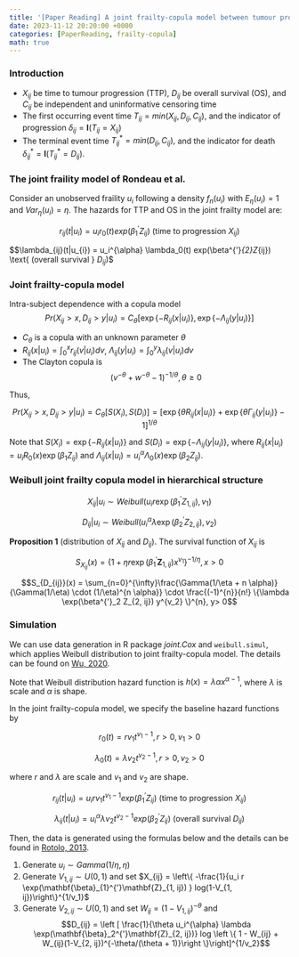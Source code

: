 ```yaml
---
title: '[Paper Reading] A joint frailty-copula model between tumour progression and death for meta-analysis'
date: 2023-11-12 20:20:00 +0000
categories: [PaperReading, frailty-copula]
math: true
---
```


### Introduction

- $X_{ij}$ be time to tumour progression (TTP), $D_{ij}$ be overall survival (OS), and $C_{ij}$ be independent and uninformative censoring time 
- The first occurring event time $T_{ij} = min(X_{ij}, D_{ij}, C_{ij})$, and the indicator of progression $\delta_{ij} = \mathbf{I}(T_{ij} = X_{ij})$
- The terminal event time $T_{ij}^{\ast} = min(D_{ij}, C_{ij}),$ and the indicator for death $\delta_{ij}^{\ast} = \mathbf{I}(T_{ij}^{\ast} = D_{ij})$. 

### The joint fraility model of Rondeau et al. 

Consider an unobserved fraility $u_i$ following a density $f_n(u_i)$ with $E_{\eta}(u_i)=1$ and $Var_{\eta}(u_i)=\eta$. The hazards for TTP and OS in the joint frailty model are:

$$r_{ij}(t|u_{i}) = u_i r_0(t) exp(\beta^{'}_{1}Z_{ij}) \text{ (time to progression } X_{ij})$$


$$\lambda_{ij}(t|u_{i}) = u_i^{\alpha} \lambda_0(t) exp(\beta^{'}_{2}Z_{ij}) \text{ (overall survival } $D_{ij})$$


### Joint frailty-copula model

Intra-subject dependence with a copula model
$$Pr(X_{ij} > x, D_{ij} > y |u_i) = C_{\theta}[\exp\{ -R_{ij}(x|u_i) \}, \exp\{ -\Lambda_{ij}(y|u_i) \}]$$
 - $C_\theta$ is a copula with an unknown parameter $\theta$
 - $R_{ij}(x | u_i) = \int_{0}^{x} r_{ij}(v|u_i) dv$, $\Lambda_{ij}(y|u_i) = \int_{0}^{y}\lambda_{ij}(v|u_i)dv$
 - The Clayton copula is $$(v^{-\theta} + w^{- \theta} - 1)^{-1/\theta}, \theta \geq 0 $$


Thus, 


$$Pr(X_{ij} > x, D_{ij} > y |u_i) = C_{\theta}[S(X_i), S(D_i)] = \left[ \exp\{ \theta R_{ij}(x|u_i) \} + \exp\{ \theta \Gamma_{ij} (y|u_i) \}  -1 \right]^{1/ \theta}
$$


Note that $S(X_i) = \exp\{ -R_{ij}(x|u_i) \}$ and $S(D_i) = \exp\{ -\Lambda_{ij}(y|u_i) \}$, where $R_{ij}(x|u_i) = u_iR_0(x)\exp(\beta_1Z_{ij})$ and $\Lambda_{ij}(x|u_i) = u_i^{\alpha}\Lambda_0(x)\exp(\beta_2Z_{ij})$.

### Weibull joint frailty copula model in hierarchical structure


$$X_{ij}|u_i \sim Weibull(u_i r \exp(\beta_1^{'}Z_{1, ij}), v_1)$$


$$D_{ij}|u_i \sim Weibull(u_i^{\alpha} \lambda \exp(\beta_2^{'}Z_{2, ij}), v_2)$$


**Proposition 1** (distribution of $X_{ij}$ and $D_{ij}$). The survival function of $X_{ij}$ is 

$$S_{X_{ij}}(x) = \{1 + \eta r \exp(\beta_{1}^{'}\mathbf{Z}_{1, ij}) x^{v_1}\}^{-1/\eta}, x > 0$$

$$S_{D_{ij}}(x) = \sum_{n=0}^{\infty}\frac{\Gamma(1/\eta + n \alpha)}{\Gamma(1/\eta) \cdot (1/\eta)^{n \alpha}} \cdot \frac{(-1)^{n}}{n!} \{\lambda \exp(\beta^{'}_2 Z_{2, ij}) y^{v_2} \}^{n},  y> 0$$

### Simulation 
We can use data generation in R package *joint.Cox* and `weibull.simul`, which applies Weibull distribution to joint frailty-copula model. The details can be found on [Wu, 2020](https://link.springer.com/article/10.1007/s00180-020-00977-1.).

Note that Weibull distribution hazard function is $h(x) = \lambda \alpha x^{\alpha -1}$, where $\lambda$ is scale and $\alpha$ is shape. 

In the joint frailty-copula model, we specify the baseline hazard functions by 

$$r_0(t) = r v_1 t^{v_1 -1}, r >0, v_1 > 0$$

$$\lambda_0(t) = \lambda v_2 t^{v_2 -1}, r >0, v_2 > 0$$

where $r$ and $\lambda$ are scale and $v_1$ and $v_2$ are shape. 

$$r_{ij}(t|u_{i}) = u_i r v_1 t^{v_1 -1} exp(\beta^{'}_{1}Z_{ij}) \text{ (time to progression $X_{ij}$)}$$

$$\lambda_{ij}(t|u_{i}) = u_i^{\alpha} \lambda v_2 t^{v_2 -1}exp(\beta^{'}_{2}Z_{ij}) \text{ (overall survival $D_{ij}$)}$$

Then, the data is generated using the formulas below and the details can be found in [Rotolo, 2013](https://www.sciencedirect.com/science/article/pii/S0169260712002180). 
1. Generate $u_i \sim Gamma(1/\eta, \eta)$
2. Generate $V_{1, ij} \sim U(0, 1)$ and set $X_{ij} = \left\{ -\frac{1}{u_i r \exp(\mathbf{\beta}_{1}^{'}\mathbf{Z}_{1, ij}) } log(1-V_{1, ij})\right\}^{1/v_1}$ 
3. Generate $V_{2, ij} \sim U(0, 1)$ and set $W_{ij} = (1 - V_{1, ij})^{-\theta}$  and $$D_{ij} = \left [ \frac{1}{\theta u_i^{\alpha} \lambda \exp(\mathbf{\beta}_2^{'}\mathbf{Z}_{2, ij})} log \left \{ 1 - W_{ij} + W_{ij}(1-V_{2, ij})^{-\theta/(\theta + 1)}\right \}\right]^{1/v_2}$$
